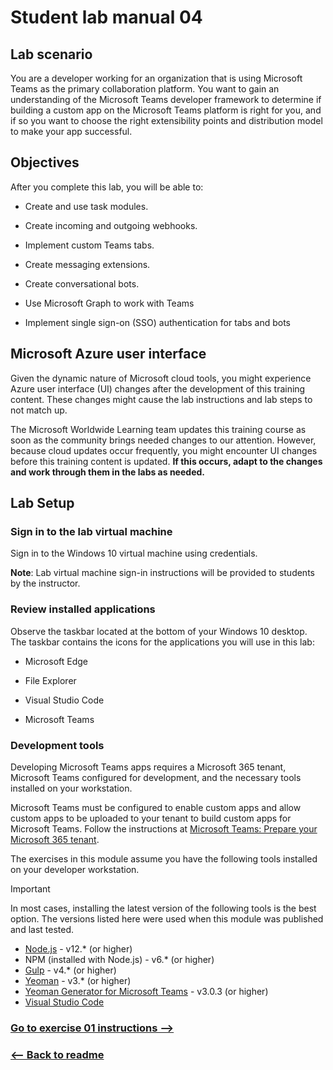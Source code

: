 # Student lab manual 04

## Lab scenario

You are a developer working for an organization that is using Microsoft Teams as the primary collaboration platform. You want to gain an understanding of the Microsoft Teams developer framework to determine if building a custom app on the Microsoft Teams platform is right for you, and if so you want to choose the right extensibility points and distribution model to make your app successful. 

## Objectives

After you complete this lab, you will be able to:

- Create and use task modules.

- Create incoming and outgoing webhooks.

- Implement custom Teams tabs.

- Create messaging extensions.

- Create conversational bots.

- Use Microsoft Graph to work with Teams

- Implement single sign-on (SSO) authentication for tabs and bots


## Microsoft Azure user interface

Given the dynamic nature of Microsoft cloud tools, you might experience Azure user interface (UI) changes after the development of this training content. These changes might cause the lab instructions and lab steps to not match up.

The Microsoft Worldwide Learning team updates this training course as soon as the community brings needed changes to our attention. However, because cloud updates occur frequently, you might encounter UI changes before this training content is updated. **If this occurs, adapt to the changes and work through them in the labs as needed.**

## Lab Setup

### Sign in to the lab virtual machine

Sign in to the Windows 10 virtual machine using credentials.

**Note**:
Lab virtual machine sign-in instructions will be provided to students by the instructor.

### Review installed applications

Observe the taskbar located at the bottom of your Windows 10 desktop. The taskbar contains the icons for the applications you will use in this lab:

- Microsoft Edge

- File Explorer

- Visual Studio Code

- Microsoft Teams

### Development tools

Developing Microsoft Teams apps requires a Microsoft 365 tenant, Microsoft Teams configured for development, and the necessary tools installed on your workstation.

Microsoft Teams must be configured to enable custom apps and allow custom apps to be uploaded to your tenant to build custom apps for Microsoft Teams. Follow the instructions at [Microsoft Teams: Prepare your Microsoft 365 tenant](/microsoftteams/platform/get-started/get-started-tenant).

The exercises in this module assume you have the following tools installed on your developer workstation.

> [!IMPORTANT]
> In most cases, installing the latest version of the following tools is the best option. The versions listed here were used when this module was published and last tested.

- [Node.js](https://nodejs.org/) - v12.\* (or higher)
- NPM (installed with Node.js) - v6.\* (or higher)
- [Gulp](https://gulpjs.com/) - v4.\* (or higher)
- [Yeoman](https://yeoman.io/) - v3.\* (or higher)
- [Yeoman Generator for Microsoft Teams](https://github.com/OfficeDev/generator-teams) - v3.0.3 (or higher)
- [Visual Studio Code](https://code.visualstudio.com)


### [Go to exercise 01 instructions -->](Exercise_01/02-Exercise-1-Collecting-user-input-with-task-modules.md)

### [<-- Back to readme](../../../)